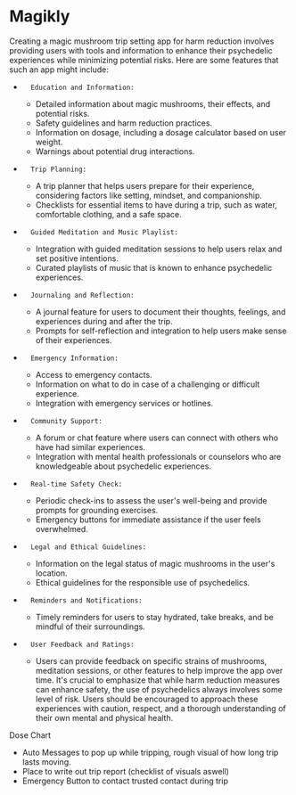 # Magikly
Creating a magic mushroom trip setting app for harm reduction involves providing users with tools and information to enhance their psychedelic experiences while minimizing potential risks. Here are some features that such an app might include:
* 		Education and Information:
    * Detailed information about magic mushrooms, their effects, and potential risks.
    * Safety guidelines and harm reduction practices.
    * Information on dosage, including a dosage calculator based on user weight.
    * Warnings about potential drug interactions.
* 		Trip Planning:
    * A trip planner that helps users prepare for their experience, considering factors like setting, mindset, and companionship.
    * Checklists for essential items to have during a trip, such as water, comfortable clothing, and a safe space.
* 		Guided Meditation and Music Playlist:
    * Integration with guided meditation sessions to help users relax and set positive intentions.
    * Curated playlists of music that is known to enhance psychedelic experiences.
* 		Journaling and Reflection:
    * A journal feature for users to document their thoughts, feelings, and experiences during and after the trip.
    * Prompts for self-reflection and integration to help users make sense of their experiences.
* 		Emergency Information:
    * Access to emergency contacts.
    * Information on what to do in case of a challenging or difficult experience.
    * Integration with emergency services or hotlines.
* 		Community Support:
    * A forum or chat feature where users can connect with others who have had similar experiences.
    * Integration with mental health professionals or counselors who are knowledgeable about psychedelic experiences.
* 		Real-time Safety Check:
    * Periodic check-ins to assess the user's well-being and provide prompts for grounding exercises.
    * Emergency buttons for immediate assistance if the user feels overwhelmed.
* 		Legal and Ethical Guidelines:
    * Information on the legal status of magic mushrooms in the user's location.
    * Ethical guidelines for the responsible use of psychedelics.
* 		Reminders and Notifications:
    * Timely reminders for users to stay hydrated, take breaks, and be mindful of their surroundings.
* 		User Feedback and Ratings:
    * Users can provide feedback on specific strains of mushrooms, meditation sessions, or other features to help improve the app over time.
It's crucial to emphasize that while harm reduction measures can enhance safety, the use of psychedelics always involves some level of risk. Users should be encouraged to approach these experiences with caution, respect, and a thorough understanding of their own mental and physical health.

Dose Chart
- Auto Messages to pop up while tripping, rough visual of how long trip lasts moving.
- Place to write out trip report (checklist of visuals aswell)
- Emergency Button to contact trusted contact during trip
